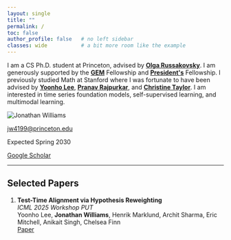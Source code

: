 ```yaml
---
layout: single
title: ""
permalink: /
toc: false
author_profile: false   # no left sidebar
classes: wide           # a bit more room like the example
---
```


<div class="about-grid">
  <div class="about-text" markdown="1">

I am a CS Ph.D. student at Princeton, advised by [**Olga Russakovsky**](https://www.cs.princeton.edu/~olgarus/). I am generously supported by the [**GEM**](https://www.gemfellowship.org/gem-fellowship-program/) Fellowship and [**President's**](https://gradschool.princeton.edu/financial-support/fellowships/princeton-fellowships/presidents-fellowship) Fellowship. I previously studied Math at Stanford where I was fortunate to have been advised by [**Yoonho Lee**](https://yoonholee.com/), [**Pranav Rajpurkar**](https://pranavrajpurkar.com/), and [**Christine Taylor**](https://mathematics.stanford.edu/people/christine-taylor). I am interested in time series foundation models, self-supervised learning, and multimodal learning.

  </div>

  <div class="about-photo">
    <img src="{{ '/assets/images/headshot.jpg' | relative_url }}" alt="Jonathan Williams" class="profile-pic">
   <div class="about-meta">
      <p><a href="mailto:jw4199@princeton.edu">jw4199@princeton.edu</a></p>
      <p>Expected Spring 2030</p>
      <p>
        <a href="https://scholar.google.com/citations?user=nNsp3XMAAAAJ&hl=en" target="_blank">
          Google Scholar
      </a>
    </p>
  </div>
</div>

---

## Selected Papers

1. **Test-Time Alignment via Hypothesis Reweighting**  
   *ICML 2025 Workshop PUT*  
   Yoonho Lee, **Jonathan Williams**, Henrik Marklund, Archit Sharma, Eric Mitchell, Anikait Singh, Chelsea Finn  
   [Paper](https://arxiv.org/abs/2412.08812)